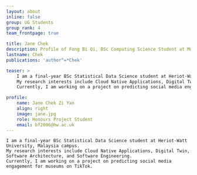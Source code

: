 ```yaml
---
layout: about
inline: false
group: UG Students
group_rank: 4
team_frontpage: true

title: Jane Chek
description: Profile of Fong Bi Qi, BSc Computing Science Student at MuDA Lab.
lastname: Chek
publications: 'author^=*Chek'

teaser: >
    I am a final-year BSc Statistical Data Science student at Heriot-Watt University, Malaysia campus. 
    My research interests include Cloud Native Applications, Digital Twin, Software Architecture, and Software Engineering.
    Currently, I am working on a project on predicting social media engagement for museums on TikTok. 

profile:
    name: Jane Chek Zi Yan
    align: right
    image: jane.jpg
    role: Honours Project Student
    email: bf2006@hw.ac.uk
---
```


    I am a final-year BSc Statistical Data Science student at Heriot-Watt University, Malaysia campus. 
    My research interests include Cloud Native Applications, Digital Twin, Software Architecture, and Software Engineering.
    Currently, I am working on a project on predicting social media engagement for museums on TikTok. 